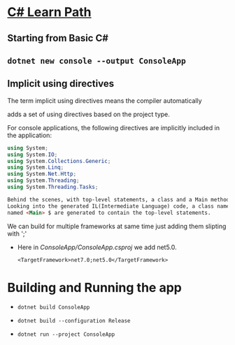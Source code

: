 # [C# Learn Path](../../tree/main)

<h2>Starting from Basic C#<h2>

`dotnet new console --output ConsoleApp`

<h2>Implicit using directives</h2>
<p>The term implicit using directives means the compiler automatically</p>
<p>adds a set of using directives based on the project type.</p>
<p>For console applications, the following directives are implicitly included in the application:</p>

```csharp
using System;
using System.IO;
using System.Collections.Generic;
using System.Linq;
using System.Net.Http;
using System.Threading;
using System.Threading.Tasks;
```

```html
Behind the scenes, with top-level statements, a class and a Main method are still created. 
Looking into the generated IL(Intermediate Language) code, a class named <Program>$, and a main method 
named <Main> $ are generated to contain the top-level statements.
```

<p>We can build for multiple frameworks at same time just adding them slipting with ';'</p>

- Here in *ConsoleApp/ConsoleApp.csproj* we add net5.0.

    `<TargetFramework>net7.0;net5.0</TargetFramework>`

# Building and Running the app

- `dotnet build ConsoleApp`

- `dotnet build --configuration Release`

- `dotnet run --project ConsoleApp`
